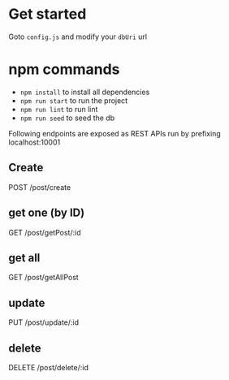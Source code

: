 # Get started
Goto `config.js` and modify your `dbUri` url

# npm commands
  - `npm install` to install all dependencies
  - `npm run start` to run the project
  - `npm run lint` to run lint 
  - `npm run seed` to seed the db

Following endpoints are exposed as REST APIs
run by prefixing localhost:10001
## Create
POST /post/create

## get one (by ID)
GET /post/getPost/:id

## get all

GET /post/getAllPost

## update

PUT /post/update/:id

## delete

DELETE /post/delete/:id

